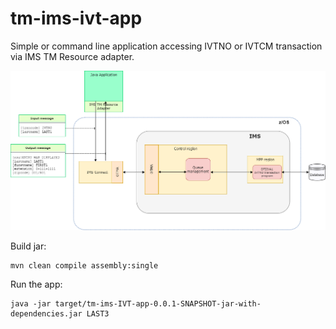 # tm-ims-ivt-app
Simple or command line application accessing IVTNO or IVTCM transaction via IMS TM Resource adapter.


![standalone_app_ivtno.png](standalone_app_ivtno.png?raw=true)

Build jar:
```
mvn clean compile assembly:single
```

Run the app:
```
java -jar target/tm-ims-IVT-app-0.0.1-SNAPSHOT-jar-with-dependencies.jar LAST3
```

